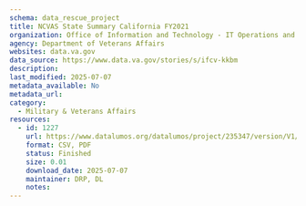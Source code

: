 ```yaml
---
schema: data_rescue_project 
title: NCVAS State Summary California FY2021
organization: Office of Information and Technology - IT Operations and Services (ITOPS)
agency: Department of Veterans Affairs
websites: data.va.gov
data_source: https://www.data.va.gov/stories/s/ifcv-kkbm
description: 
last_modified: 2025-07-07
metadata_available: No
metadata_url: 
category:
  - Military & Veterans Affairs 
resources:
  - id: 1227
    url: https://www.datalumos.org/datalumos/project/235347/version/V1/view
    format: CSV, PDF
    status: Finished
    size: 0.01
    download_date: 2025-07-07
    maintainer: DRP, DL
    notes: 
---
```


